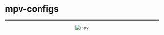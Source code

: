 # mpv-configs

<hr style="border: 1px solid black;">

 <p align="center">
   <!--no images atm here-->
  </p>

<p align="center">
  <img src="https://raw.githubusercontent.com/fr0st-iwnl/mpv-configs/main/Windows%20Settings/mpv.png?token=GHSAT0AAAAAACUIWXCUVURFP6QYARJW6BX4ZU5VQAQ" alt="mpv">
</p>


